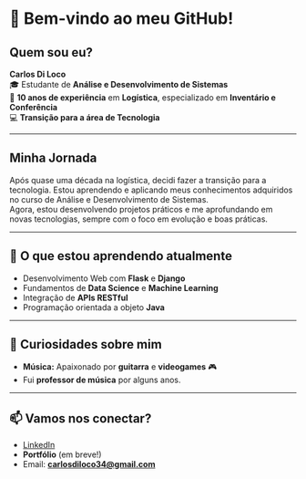 # 👋 **Bem-vindo ao meu GitHub!**

## **Quem sou eu?**  
**Carlos Di Loco**  
🎓 Estudante de **Análise e Desenvolvimento de Sistemas**  
🚛 **10 anos de experiência** em **Logística**, especializado em **Inventário e Conferência**  
💻 **Transição para a área de Tecnologia**

---

## **Minha Jornada**  
Após quase uma década na logística, decidi fazer a transição para a tecnologia. Estou aprendendo e aplicando meus conhecimentos adquiridos no curso de Análise e Desenvolvimento de Sistemas.  
Agora, estou desenvolvendo projetos práticos e me aprofundando em novas tecnologias, sempre com o foco em evolução e boas práticas.

---

## 🚀 **O que estou aprendendo atualmente**
- Desenvolvimento Web com **Flask** e **Django**  
- Fundamentos de **Data Science** e **Machine Learning**  
- Integração de **APIs RESTful**
- Programação orientada a objeto **Java**

---

## 🎸 **Curiosidades sobre mim**  
- **Música:** Apaixonado por **guitarra** e **videogames** 🎮  
- Fui **professor de música** por alguns anos. 

---

## 📫 **Vamos nos conectar?**
- [LinkedIn](https://www.linkedin.com/in/carlos-di-loco-12a379161/)  
- **Portfólio** (em breve!)  
- Email: **carlosdiloco34@gmail.com**

